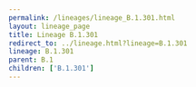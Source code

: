 ```yaml
---
permalink: /lineages/lineage_B.1.301.html
layout: lineage_page
title: Lineage B.1.301
redirect_to: ../lineage.html?lineage=B.1.301
lineage: B.1.301
parent: B.1
children: ['B.1.301']
---
```

